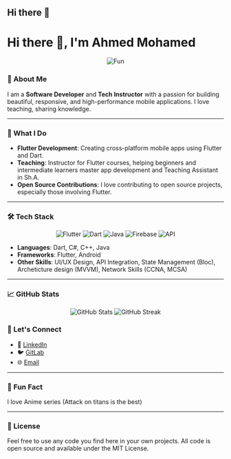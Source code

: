 ## Hi there 👋

# Hi there 👋, I'm **Ahmed Mohamed**

<p align="center">
  <img src="https://encrypted-tbn0.gstatic.com/images?q=tbn:ANd9GcSpCb33Np1q02EWg2vF072scWmJ6pi7bm0-sw&s" alt="Fun" />
  </a>
</p>


### 🚀 About Me

I am a **Software Developer** and **Tech Instructor** with a passion for building beautiful, responsive, and high-performance mobile applications. I love teaching, sharing knowledge.

---

### 💼 What I Do

- **Flutter Development**: Creating cross-platform mobile apps using Flutter and Dart.
- **Teaching**: Instructor for Flutter courses, helping beginners and intermediate learners master app development and Teaching Assistant in Sh.A.
- **Open Source Contributions**: I love contributing to open source projects, especially those involving Flutter.

---

### 🛠️ Tech Stack

<p align="center">
  <img src="https://img.shields.io/badge/Flutter-%2302569B.svg?style=for-the-badge&logo=Flutter&logoColor=white" alt="Flutter" />
  <img src="https://img.shields.io/badge/Dart-%230175C2.svg?style=for-the-badge&logo=dart&logoColor=white" alt="Dart" />
  <img src="https://img.shields.io/badge/Java-%23ED8B00.svg?style=for-the-badge&logo=java&logoColor=white" alt="Java" />
  <img src="https://img.shields.io/badge/Firebase-%23039BE5.svg?style=for-the-badge&logo=firebase&logoColor=white" alt="Firebase" />
  <img src="https://img.shields.io/badge/API-%23000000.svg?style=for-the-badge&logo=fastapi&logoColor=white" alt="API" />
</p>

- **Languages**: Dart, C#, C++, Java
- **Frameworks**: Flutter, Android
- **Other Skills**: UI/UX Design, API Integration, State Management (Bloc), Archeticture design (MVVM), Network Skills (CCNA, MCSA)

---

### 📈 GitHub Stats

<p align="center">
<img src="https://github-readme-stats.vercel.app/api?username=AhmedMohamed127&show_icons=true&theme=tokyonight" alt="GitHub Stats" />
<img src="https://github-readme-streak-stats.herokuapp.com?user=AhmedMohamed127&theme=tokyonight" alt="GitHub Streak" />
</p>



### 🤝 Let's Connect

- 💼 [LinkedIn](https://linkedin.com/in/ahmed-mohamed-565251175)
- 🐦 [GitLab](https://gitlab.com/ahmed1mohamed2ib)
- 🌐 [Email](ahmed1mohamed2ib@gmail.com)

---

### 📝 Fun Fact

I love Anime series (Attack on titans is the best)

---

### 📄 License

Feel free to use any code you find here in your own projects. All code is open source and available under the MIT License.

